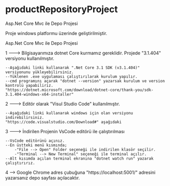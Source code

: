 # productRepositoryProject
Asp.Net Core Mvc ile Depo Projesi


Proje windows platformu üzerinde geliştirilmiştir.

Asp.Net Core Mvc ile Depo Projesi

1 ---> Bilgisayarımıza dotnet Core kurmamız gereklidir. Projede "3.1.404" versiyonu kullanılmıştır.
	
	--Aşağıdaki linki kullanarak ".Net Core 3.1 SDK (v3.1.404)" versiyonunu yükleyebilirsiniz.
	--Yüklenen .exe uygulaması çalıştırılarak kurulum yapılır.
	--cmd programını açarak "dotnet --version" yazarsak kurulum ve version kontrolü yapabiliriz. 
	"https://dotnet.microsoft.com/download/dotnet-core/thank-you/sdk-3.1.404-windows-x64-installer"

2 ---> Editör olarak "Visul Studio Code" kullanılmıştır.
	
	--Aşağıdaki linki kullanarak windows için olan versiyonu indirebilirsiniz.
	"https://code.visualstudio.com/Download#" aşağıdaki

3 ---> İndirilen Projenin VsCode editörü ile çalıştırılması
	
	--VsCode editörünü açınız.
	--En üstteki menü kısmında;
		-"File --> Open" Folder seçeneği ile indirilen klasör seçilir.
		-"Terminal --> New Terminal" seçeneği ile terminal açılır.
	--Alt kısımda açılan terminal ekranına "dotnet watch run" yazarak çalıştırırız.

4 --> Google Chrome adres çubuğuna "https://localhost:5001/" adresini yazarsanız depo sayfası açılacaktır.   
